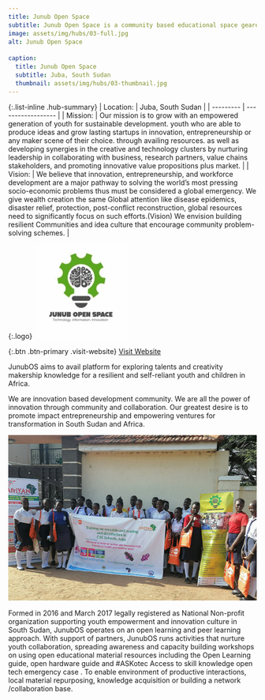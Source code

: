 ```yaml
---
title: Junub Open Space
subtitle: Junub Open Space is a community based educational space geared towards peace building among youth through knowledge exposures, providing access to facilities that enhance skills and peer networks.
image: assets/img/hubs/03-full.jpg
alt: Junub Open Space

caption:
  title: Junub Open Space
  subtitle: Juba, South Sudan
  thumbnail: assets/img/hubs/03-thumbnail.jpg
---
```


{:.list-inline .hub-summary}
| Location: | Juba, South Sudan |
| --------- | ------------------ |
| Mission:  | Our mission is to grow with an empowered generation of youth for sustainable development. youth who are able to produce ideas and grow lasting startups in innovation, entrepreneurship or any maker scene of their choice. through availing resources. as well as developing synergies in the creative and technology clusters by nurturing leadership in collaborating with business, research partners, value chains stakeholders, and promoting innovative value propositions plus market. |
| Vision: | We believe that innovation, entrepreneurship, and workforce development are a major pathway to solving the world’s most pressing socio-economic problems thus must be considered a global emergency. We give wealth creation the same Global attention like disease epidemics, disaster relief, protection, post-conflict reconstruction, global resources need to significantly focus on such efforts.(Vision) We envision building resilient Communities and idea culture that encourage community problem-solving schemes. |

{:.logo}
![Junub Open Space](assets/img/hubs/03-logo.png)

{:.btn .btn-primary .visit-website}
[Visit Website](https://junubos.org/)

JunubOS aims to avail platform for exploring talents and creativity makership knowledge for a resilient and self-reliant youth and children in Africa.

We are innovation based development community. We are all the power of innovation through community and collaboration. Our greatest desire is to promote impact entrepreneurship and empowering ventures for transformation in South Sudan and Africa.

![Junub Open Space](assets/img/hubs/03-content.jpg)

Formed in 2016 and March 2017 legally registered as National Non-profit organization supporting youth empowerment and innovation culture in South Sudan, JunubOS operates on an open learning and peer learning approach. With support of partners, JunubOS runs activities that nurture youth collaboration, spreading awareness and capacity building workshops on using open educational material resources including the Open Learning guide, open hardware guide and #ASKotec Access to skill knowledge open tech emergency case . To enable environment of productive interactions, local material repurposing, knowledge acquisition or building a network /collaboration base.